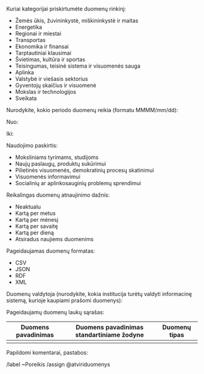 Kuriai kategorijai priskirtumėte duomenų rinkinį:

- Žemės ūkis, žuvininkystė, miškininkystė ir maitas
- Energetika
- Regionai ir miestai
- Transportas
- Ekonomika ir finansai
- Tarptautiniai klausimai
- Švietimas, kultūra ir sportas
- Teisingumas, teisinė sistema ir visuomenės sauga
- Aplinka
- Valstybė ir viešasis sektorius
- Gyventojų skaičius ir visuomenė
- Mokslas ir technologijos
- Sveikata

Nurodykite, kokio periodo duomenų reikia (formatu MMMM/mm/dd):

Nuo:

Iki:

Naudojimo paskirtis:

- Moksliniams tyrimams, studijoms
- Naujų paslaugų, produktų sukūrimui
- Pilietinės visuomenės, demokratinių procesų skatinimui
- Visuomenės informavimui
- Socialinių ar aplinkosauginių problemų sprendimui

Reikalingas duomenų atnaujinimo dažnis:

- Neaktualu
- Kartą per metus
- Kartą per mėnesį
- Kartą per savaitę
- Kartą per dieną
- Atsiradus naujiems duomenims

Pageidaujamas duomenų formatas:

- CSV
- JSON
- RDF
- XML

Duomenų valdytoja (nurodykite, kokia institucija turėtų valdyti informacinę
sistemą, kurioje kaupiami prašomi duomenys):


Pageidaujamų duomenų laukų sąrašas:

| Duomens pavadinimas                  | Duomens pavadinimas standartiniame žodyne | Duomenų tipas          |
| ------------------------------------ | ----------------------------------------- | ---------------------- |
|                                      |                                           |                        |


Papildomi komentarai, pastabos:



/label ~Poreikis 
/assign @atviriduomenys 
